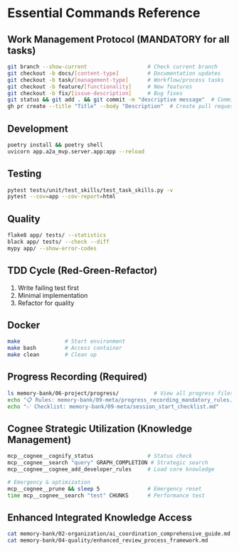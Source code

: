 # Essential Commands Reference

## Work Management Protocol (MANDATORY for all tasks)
```bash
git branch --show-current                   # Check current branch
git checkout -b docs/[content-type]         # Documentation updates
git checkout -b task/[management-type]      # Workflow/process tasks
git checkout -b feature/[functionality]     # New features
git checkout -b fix/[issue-description]     # Bug fixes
git status && git add . && git commit -m "descriptive message"  # Commit workflow
gh pr create --title "Title" --body "Description"  # Create pull request
```

## Development
```bash
poetry install && poetry shell
uvicorn app.a2a_mvp.server.app:app --reload
```

## Testing
```bash
pytest tests/unit/test_skills/test_task_skills.py -v
pytest --cov=app --cov-report=html
```

## Quality
```bash
flake8 app/ tests/ --statistics
black app/ tests/ --check --diff
mypy app/ --show-error-codes
```

## TDD Cycle (Red-Green-Refactor)
1. Write failing test first
2. Minimal implementation 
3. Refactor for quality

## Docker
```bash
make              # Start environment
make bash         # Access container
make clean        # Clean up
```

## Progress Recording (Required)
```bash
ls memory-bank/06-project/progress/           # View all progress files
echo "📋 Rules: memory-bank/09-meta/progress_recording_mandatory_rules.md"
echo "✅ Checklist: memory-bank/09-meta/session_start_checklist.md"
```

## Cognee Strategic Utilization (Knowledge Management)
```bash
mcp__cognee__cognify_status                 # Status check
mcp__cognee__search "query" GRAPH_COMPLETION # Strategic search
mcp__cognee__cognee_add_developer_rules     # Load core knowledge

# Emergency & optimization  
mcp__cognee__prune && sleep 5               # Emergency reset
time mcp__cognee__search "test" CHUNKS      # Performance test
```

## Enhanced Integrated Knowledge Access
```bash
cat memory-bank/02-organization/ai_coordination_comprehensive_guide.md  # Complete AI coordination
cat memory-bank/04-quality/enhanced_review_process_framework.md         # Complete review process
```